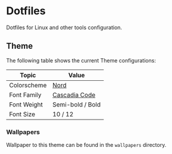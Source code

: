 # Dotfiles

Dotfiles for Linux and other tools configuration.

## Theme

The following table shows the current Theme configurations:

| Topic       | Value                                                       |
| ----------- | ----------------------------------------------------------- |
| Colorscheme | [Nord](https://www.nordtheme.com/)                          |
| Font Family | [Cascadia Code](https://github.com/microsoft/cascadia-code) |
| Font Weight | Semi-bold / Bold                                            |
| Font Size   | 10 / 12                                                     |

### Wallpapers


Wallpaper to this theme can be found in the `wallpapers` directory.
